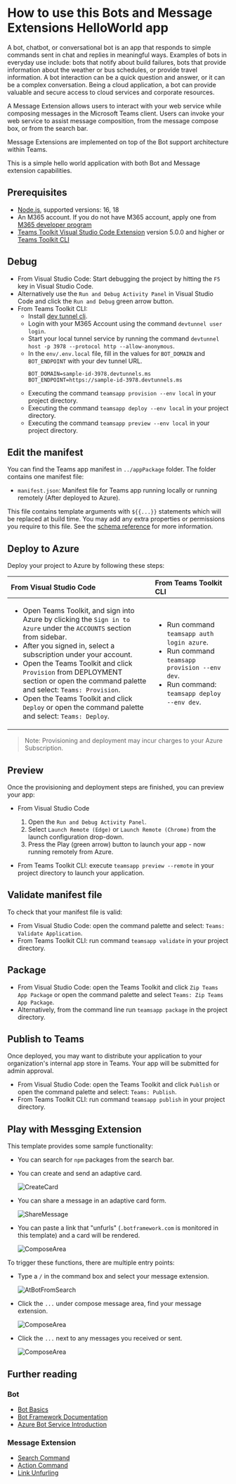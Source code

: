 # How to use this Bots and Message Extensions HelloWorld app

A bot, chatbot, or conversational bot is an app that responds to simple commands sent in chat and replies in meaningful ways. Examples of bots in everyday use include: bots that notify about build failures, bots that provide information about the weather or bus schedules, or provide travel information. A bot interaction can be a quick question and answer, or it can be a complex conversation. Being a cloud application, a bot can provide valuable and secure access to cloud services and corporate resources.

A Message Extension allows users to interact with your web service while composing messages in the Microsoft Teams client. Users can invoke your web service to assist message composition, from the message compose box, or from the search bar.

Message Extensions are implemented on top of the Bot support architecture within Teams.

This is a simple hello world application with both Bot and Message extension capabilities.

## Prerequisites

- [Node.js](https://nodejs.org/), supported versions: 16, 18
- An M365 account. If you do not have M365 account, apply one from [M365 developer program](https://developer.microsoft.com/en-us/microsoft-365/dev-program)
- [Teams Toolkit Visual Studio Code Extension](https://aka.ms/teams-toolkit) version 5.0.0 and higher or [Teams Toolkit CLI](https://aka.ms/teamsfx-toolkit-cli)

## Debug

- From Visual Studio Code: Start debugging the project by hitting the `F5` key in Visual Studio Code.
- Alternatively use the `Run and Debug Activity Panel` in Visual Studio Code and click the `Run and Debug` green arrow button.
- From Teams Toolkit CLI:
  - Install [dev tunnel cli](https://aka.ms/teamsfx-install-dev-tunnel).
  - Login with your M365 Account using the command `devtunnel user login`.
  - Start your local tunnel service by running the command `devtunnel host -p 3978 --protocol http --allow-anonymous`.
  - In the `env/.env.local` file, fill in the values for `BOT_DOMAIN` and `BOT_ENDPOINT` with your dev tunnel URL.
    ```
    BOT_DOMAIN=sample-id-3978.devtunnels.ms
    BOT_ENDPOINT=https://sample-id-3978.devtunnels.ms
    ```
  - Executing the command `teamsapp provision --env local` in your project directory.
  - Executing the command `teamsapp deploy --env local` in your project directory.
  - Executing the command `teamsapp preview --env local` in your project directory.

## Edit the manifest

You can find the Teams app manifest in `../appPackage` folder. The folder contains one manifest file:

- `manifest.json`: Manifest file for Teams app running locally or running remotely (After deployed to Azure).

This file contains template arguments with `${{...}}` statements which will be replaced at build time. You may add any extra properties or permissions you require to this file. See the [schema reference](https://docs.microsoft.com/en-us/microsoftteams/platform/resources/schema/manifest-schema) for more information.

## Deploy to Azure

Deploy your project to Azure by following these steps:

| From Visual Studio Code                                                                                                                                                                                                                                                                                                                                                                                                                                             | From Teams Toolkit CLI                                                                                                                                                     |
| :------------------------------------------------------------------------------------------------------------------------------------------------------------------------------------------------------------------------------------------------------------------------------------------------------------------------------------------------------------------------------------------------------------------------------------------------------------------ | :------------------------------------------------------------------------------------------------------------------------------------------------------------------- |
| <ul><li>Open Teams Toolkit, and sign into Azure by clicking the `Sign in to Azure` under the `ACCOUNTS` section from sidebar.</li> <li>After you signed in, select a subscription under your account.</li><li>Open the Teams Toolkit and click `Provision` from DEPLOYMENT section or open the command palette and select: `Teams: Provision`.</li><li>Open the Teams Toolkit and click `Deploy` or open the command palette and select: `Teams: Deploy`.</li></ul> | <ul> <li>Run command `teamsapp auth login azure`.</li> <li>Run command `teamsapp provision --env dev`.</li> <li>Run command: `teamsapp deploy --env dev`. </li></ul> |

> Note: Provisioning and deployment may incur charges to your Azure Subscription.

## Preview

Once the provisioning and deployment steps are finished, you can preview your app:

- From Visual Studio Code

  1. Open the `Run and Debug Activity Panel`.
  1. Select `Launch Remote (Edge)` or `Launch Remote (Chrome)` from the launch configuration drop-down.
  1. Press the Play (green arrow) button to launch your app - now running remotely from Azure.

- From Teams Toolkit CLI: execute `teamsapp preview --remote` in your project directory to launch your application.

## Validate manifest file

To check that your manifest file is valid:

- From Visual Studio Code: open the command palette and select: `Teams: Validate Application`.
- From Teams Toolkit CLI: run command `teamsapp validate` in your project directory.

## Package

- From Visual Studio Code: open the Teams Toolkit and click `Zip Teams App Package` or open the command palette and select `Teams: Zip Teams App Package`.
- Alternatively, from the command line run `teamsapp package` in the project directory.

## Publish to Teams

Once deployed, you may want to distribute your application to your organization's internal app store in Teams. Your app will be submitted for admin approval.

- From Visual Studio Code: open the Teams Toolkit and click `Publish` or open the command palette and select: `Teams: Publish`.
- From Teams Toolkit CLI: run command `teamsapp publish` in your project directory.

## Play with Messging Extension

This template provides some sample functionality:

- You can search for `npm` packages from the search bar.

- You can create and send an adaptive card.

  ![CreateCard](https://github.com/OfficeDev/TeamsFx/assets/86260893/a0a8304b-3074-4eb8-9097-655cdda0b937)

- You can share a message in an adaptive card form.

  ![ShareMessage](https://github.com/OfficeDev/TeamsFx/assets/86260893/a7d4dd7b-6466-4e89-8f42-b93629a90bc8)

- You can paste a link that "unfurls" (`.botframework.com` is monitored in this template) and a card will be rendered.

  ![ComposeArea](https://github.com/OfficeDev/TeamsFx/assets/86260893/2b155dc8-9c01-4f14-8e2f-d179b81e97c6)

To trigger these functions, there are multiple entry points:

- Type a `/` in the command box and select your message extension.

  ![AtBotFromSearch](https://github.com/OfficeDev/TeamsFx/assets/86260893/d9ee7f72-0248-4a35-ae4d-e09d447614e6)

- Click the `...` under compose message area, find your message extension.

  ![ComposeArea](https://github.com/OfficeDev/TeamsFx/assets/86260893/f447f015-bb68-4ae2-9e0a-aae69c00c328)

- Click the `...` next to any messages you received or sent.

  ![ComposeArea](https://github.com/OfficeDev/TeamsFx/assets/86260893/0237dc5a-8b4d-4f52-a2fb-95ad17264c90)

## Further reading

### Bot

- [Bot Basics](https://docs.microsoft.com/azure/bot-service/bot-builder-basics?view=azure-bot-service-4.0)
- [Bot Framework Documentation](https://docs.botframework.com/)
- [Azure Bot Service Introduction](https://docs.microsoft.com/azure/bot-service/bot-service-overview-introduction?view=azure-bot-service-4.0)

### Message Extension

- [Search Command](https://docs.microsoft.com/en-us/microsoftteams/platform/messaging-extensions/how-to/search-commands/define-search-command)
- [Action Command](https://docs.microsoft.com/en-us/microsoftteams/platform/messaging-extensions/how-to/action-commands/define-action-command)
- [Link Unfurling](https://docs.microsoft.com/en-us/microsoftteams/platform/messaging-extensions/how-to/link-unfurling?tabs=dotnet)

